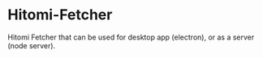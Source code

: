 # Hitomi-Fetcher
Hitomi Fetcher that can be used for desktop app (electron), or as a server (node server).
